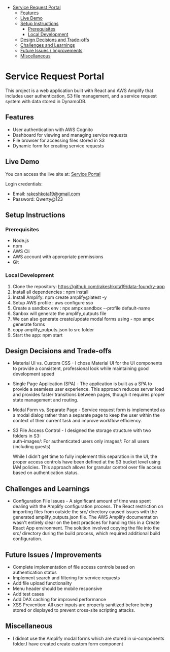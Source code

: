 - [Service Request Portal](#service-request-portal)
  - [Features](#features)
  - [Live Demo](#live-demo)
  - [Setup Instructions](#setup-instructions)
    - [Prerequisites](#prerequisites)
    - [Local Development](#local-development)
  - [Design Decisions and Trade-offs](#design-decisions-and-trade-offs)
  - [Challenges and Learnings](#challenges-and-learnings)
  - [Future Issues / Improvements](#future-issues--improvements)
  - [Miscellaneous](#miscellaneous)

# Service Request Portal

This project is a web application built with React and AWS Amplify that includes user authentication, S3 file management, and a service request system with data stored in DynamoDB.

## Features

- User authentication with AWS Cognito
- Dashboard for viewing and managing service requests
- File browser for accessing files stored in S3
- Dynamic form for creating service requests

## Live Demo

You can access the live site at: [Service Portal](https://deploy.d1ph28uy6927s5.amplifyapp.com/)

Login credentials:

- Email: rakeshkota19@gmail.com
- Password: Qwerty@123

## Setup Instructions

### Prerequisites

- Node.js
- npm
- AWS Cli
- AWS account with appropriate permissions
- Git

### Local Development

1. Clone the repository: https://github.com/rakeshkota19/data-foundry-app
2. Install all dependencies : npm install
3. Install Amplify: npm create amplify@latest -y
4. Setup AWS profile : aws configure sso
5. Create a sandbox env : npx ampx sandbox --profile default-name
6. Sanbox will generate the amplify_outputs file
7. We can also generate create/update modal forms using - npx ampx generate forms
8. copy amplify_outputs.json to src folder
9. Start the app: npm start

## Design Decisions and Trade-offs

- Material UI vs. Custom CSS -
  I chose Material UI for the UI components to provide a consistent, professional look while maintaining good development speed
- Single Page Application (SPA) -
  The application is built as a SPA to provide a seamless user experience. This approach reduces server load and provides faster transitions between pages, though it requires proper state management and routing.
- Modal Form vs. Separate Page -
  Service request form is implemented as a modal dialog rather than a separate page to keep the user within the context of their current task and improve workflow efficiency.
- S3 File Access Control -
  I designed the storage structure with two folders in S3:  
  auth-images/: For authenticated users only
  images/: For all users (including guests)

  While I didn't get time to fully implement this separation in the UI, the proper access controls have been defined at the S3 bucket level using IAM policies. This approach allows for granular control over file access based on authentication status.

## Challenges and Learnings

- Configuration File Issues -
  A significant amount of time was spent dealing with the Amplify configuration process. The React restriction on importing files from outside the src/ directory caused issues with the generated amplify_outputs.json file. The AWS Amplify documentation wasn't entirely clear on the best practices for handling this in a Create React App environment.
  The solution involved copying the file into the src/ directory during the build process, which required additional build configuration.

## Future Issues / Improvements

- Complete implementation of file access controls based on authentication status
- Implement search and filtering for service requests
- Add file upload functionality
- Menu header should be mobile responsive
- Add test cases
- Add DAX caching for improved performance
- XSS Prevention: All user inputs are properly sanitized before being stored or displayed to prevent cross-site scripting attacks.

## Miscellaneous

- I didnot use the Amplify modal forms which are stored in ui-components folder.I have created create custom form component
